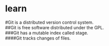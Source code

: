learn
===
#Git is a distributed version control system.<br>
##Git is free software distributed under the GPL.<br>
###Git has a mutable index called stage.<br>
####Git tracks changes of files.<br>
